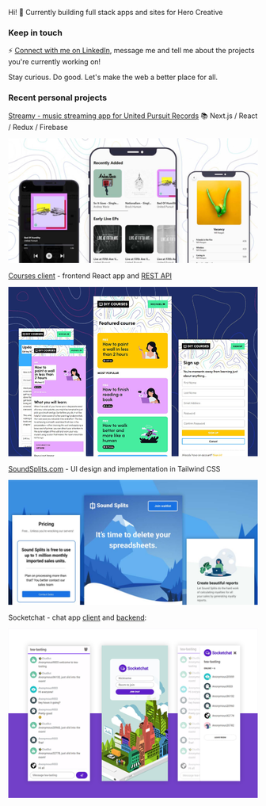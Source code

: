 Hi! :monocle_face:
Currently building full stack apps and sites for Hero Creative

### Keep in touch
⚡ [Connect with me on LinkedIn](https://www.linkedin.com/in/mxcarr/), message me and tell me about the projects you're currently working on!

Stay curious. Do good. Let's make the web a better place for all.

### Recent personal projects

[Streamy - music streaming app for United Pursuit Records](https://github.com/xyeres/streamy)  📚  Next.js / React / Redux / Firebase

[![](./screen-streamy.jpg)](https://github.com/xyeres/streamy)

[Courses client](https://github.com/xyeres/courses-client) - frontend React app and [REST API](https://github.com/xyeres/courses-api)

[![](./screen-diy-courses.jpg)](https://github.com/xyeres/courses-client)

[SoundSplits.com](https://github.com/mallocked/splits-landing) - UI design and implementation in Tailwind CSS

[![](./screen-soundsplits.jpg)](https://github.com/mallocked/splits-landing)

Socketchat - chat app [client](https://github.com/xyeres/socketchat-client) and [backend](https://github.com/xyeres/socketchat-server):

[![](./screen-feature-md.png)](https://github.com/xyeres/socketchat-client)
